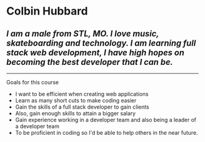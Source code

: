 # **Colbin Hubbard**
## _I am a male from STL, MO. I love music, skateboarding and technology. I am learning full stack web development, I have high hopes on becoming the best developer that I can be._
---
Goals for this course
- I want to be efficient when creating web applications
- Learn as many short cuts to make coding easier
- Gain the skills of a full stack developer to gain clients
- Also, gain enough skills to attain a bigger salary
- Gain experience working in a developer team and also being a leader of a developer team
- To be proficient in coding so I'd be able to help others in the near future.
